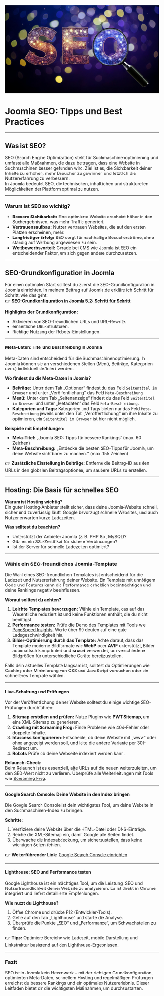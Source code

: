 ![SEO.jpg](SEO.jpg)
# **Joomla SEO: Tipps und Best Practices**

---

## **Was ist SEO?**

SEO (Search Engine Optimization) steht für Suchmaschinenoptimierung und umfasst alle Maßnahmen, die dazu beitragen, dass eine Website in Suchmaschinen besser gefunden wird. Ziel ist es, die Sichtbarkeit deiner Inhalte zu erhöhen, mehr Besucher zu gewinnen und letztlich die Nutzererfahrung zu verbessern.  
In Joomla bedeutet SEO, die technischen, inhaltlichen und strukturellen Möglichkeiten der Plattform optimal zu nutzen.

---

### **Warum ist SEO so wichtig?**

- **Bessere Sichtbarkeit:** Eine optimierte Website erscheint höher in den Suchergebnissen, was mehr Traffic generiert.
- **Vertrauensaufbau:** Nutzer vertrauen Websites, die auf den ersten Plätzen erscheinen, mehr.
- **Langfristiger Erfolg:** SEO sorgt für nachhaltige Besucherströme, ohne ständig auf Werbung angewiesen zu sein.
- **Wettbewerbsvorteil:** Gerade bei CMS wie Joomla ist SEO ein entscheidender Faktor, um sich gegen andere durchzusetzen.

---

## **SEO-Grundkonfiguration in Joomla**

Für einen optimalen Start solltest du zuerst die SEO-Grundkonfiguration in Joomla einrichten. In meinem Beitrag auf Joomla.de erkläre ich Schritt für Schritt, wie das geht:  
👉 **[SEO-Grundkonfiguration in Joomla 5.2: Schritt für Schritt](https://www.joomla.de/wissen/joomla-tipps-im-advent/2024/tag-10-seo-grundkonfiguration-in-joomla-5-2-schritt-fuer-schritt)**

**Highlights der Grundkonfiguration:**
- Aktivieren von SEO-freundlichen URLs und URL-Rewrite.
- einheitliche URL-Strukturen.
- Richtige Nutzung der Robots-Einstellungen.

---

#### **Meta-Daten: Titel und Beschreibung in Joomla**

Meta-Daten sind entscheidend für die Suchmaschinenoptimierung. In Joomla können sie an verschiedenen Stellen (Menü, Beiträge, Kategorien uvm.) individuell definiert werden.

**Wo findest du die Meta-Daten in Joomla?**
- **Beiträge:** Unter dem Tab „Optionen“ findest du das Feld `Seitentitel im Browser` und unter „Veröffentlichung“ das Feld `Meta-Beschreibung`.
- **Menü:** Unter dem Tab „Seitenanzeige“ findest du das Feld `Seitentitel im Browser` und unter „Metadaten“ das Feld `Meta-Beschreibung`.
- **Kategorien und Tags:** Kategorien und Tags bieten nur das Feld `Meta-Beschreibung` jeweils unter den Tab „Veröffentlichung“ um ihre Inhalte zu optimieren, ein `Seitentitel im Browser` ist hier nicht möglich.

**Beispiele mit Empfehlungen:**
- **Meta-Titel:** „Joomla SEO: Tipps für bessere Rankings“ (max. 60 Zeichen)
- **Meta-Beschreibung:** „Entdecke die besten SEO-Tipps für Joomla, um deine Website sichtbarer zu machen.“ (max. 155 Zeichen)

👉 **Zusätzliche Einstellung in Beiträge:** Entferne die Beitrag-ID aus den URLs in den globalen Beitragsoptionen, um saubere URLs zu erstellen.

---

## **Hosting: Die Basis für schnelles SEO**

**Warum ist Hosting wichtig?**  
Ein guter Hosting-Anbieter stellt sicher, dass deine Joomla-Website schnell, sicher und zuverlässig läuft. Google bevorzugt schnelle Websites, und auch Nutzer erwarten kurze Ladezeiten.

**Was solltest du beachten?**
- Unterstützt der Anbieter Joomla (z. B. PHP 8.x, MySQL)?
- Gibt es ein SSL-Zertifikat für sichere Verbindungen?
- Ist der Server für schnelle Ladezeiten optimiert?

---

### **Wähle ein SEO-freundliches Joomla-Template**

Die Wahl eines SEO-freundlichen Templates ist entscheidend für die Ladezeit und Nutzererfahrung deiner Website. Ein Template mit unnötigem Code und Features kann die Performance erheblich beeinträchtigen und deine Rankings negativ beeinflussen.

**Worauf solltest du achten?**
1. **Leichte Templates bevorzugen:** Wähle ein Template, das auf das Wesentliche reduziert ist und keine Funktionen enthält, die du nicht benötigst.
2. **Performance testen:** Prüfe die Demo des Templates mit Tools wie [PageSpeed Insights](https://pagespeed.web.dev/). Werte über 90 deuten auf eine gute Ladegeschwindigkeit hin.
3. **Bilder-Optimierung durch das Template:** Achte darauf, dass das Template moderne Bildformate wie **WebP** oder **AVIF** unterstützt, Bilder automatisch komprimiert und **srcset** verwendet, um verschiedene Bildgrößen für unterschiedliche Geräte bereitzustellen.

Falls dein aktuelles Template langsam ist, solltest du Optimierungen wie Caching oder Minimierung von CSS und JavaScript versuchen oder ein schnelleres Template wählen.

---

#### **Live-Schaltung und Prüfungen**

Vor der Veröffentlichung deiner Website solltest du einige wichtige SEO-Prüfungen durchführen:

1. **Sitemap erstellen und prüfen:** Nutze Plugins wie **PWT Sitemap**, um eine XML-Sitemap zu generieren.
2. **Crawling mit Screaming Frog:** Finde Probleme wie 404-Fehler oder doppelte Inhalte.
3. **htaccess konfigurieren:** Entscheide, ob deine Website mit „www“ oder ohne angezeigt werden soll, und leite die andere Variante per 301-Redirect um.
4. **Robots** Prüfe ob deine Webseite indexiert werden kann.

**Relaunch-Check:**  
Beim Relaunch ist es essenziell, alte URLs auf die neuen weiterzuleiten, um den SEO-Wert nicht zu verlieren. Überprüfe alle Weiterleitungen mit Tools wie [Screaming Frog](https://www.screamingfrog.co.uk/seo-spider/tutorials/how-to-compare-crawls/).

---

#### **Google Search Console: Deine Website in den Index bringen**

Die Google Search Console ist dein wichtigstes Tool, um deine Website in den Suchmaschinen-Index zu bringen.

**Schritte:**
1. Verifiziere deine Website über die HTML-Datei oder DNS-Einträge.
2. Reiche die XML-Sitemap ein, damit Google alle Seiten findet.
3. Überwache die Indexabdeckung, um sicherzustellen, dass keine wichtigen Seiten fehlen.

👉 **Weiterführender Link:** [Google Search Console einrichten](https://search.google.com/search-console/)

---

#### **Lighthouse: SEO und Performance testen**

Google Lighthouse ist ein mächtiges Tool, um die Leistung, SEO und Nutzerfreundlichkeit deiner Website zu analysieren. Es ist direkt in Chrome integriert und liefert detaillierte Empfehlungen.

**Wie nutzt du Lighthouse?**
1. Öffne Chrome und drücke F12 (Entwickler-Tools).
2. Gehe auf den Tab „Lighthouse“ und starte die Analyse.
3. Überprüfe die Punkte „SEO“ und „Performance“, um Schwachstellen zu finden.

👉 **Tipp:** Optimiere Bereiche wie Ladezeit, mobile Darstellung und Linkstruktur basierend auf den Lighthouse-Ergebnissen.

---

### **Fazit**

SEO ist in Joomla kein Hexenwerk – mit der richtigen Grundkonfiguration, optimierten Meta-Daten, schnellem Hosting und regelmäßigen Prüfungen erreichst du bessere Rankings und ein optimales Nutzererlebnis. Dieser Leitfaden bietet dir die wichtigsten Maßnahmen, um durchzustarten.
